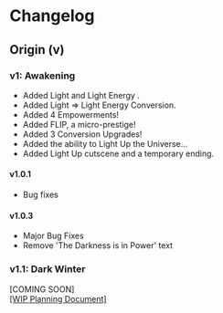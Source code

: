 # Changelog
## Origin (v)
### v1: Awakening

- Added Light and Light Energy .
- Added Light => Light Energy Conversion.
- Added 4 Empowerments!
- Added FLIP, a micro-prestige! 
- Added 3 Conversion Upgrades!
- Added the ability to Light Up the Universe...
- Added Light Up cutscene and a temporary ending.

#### v1.0.1

- Bug fixes

#### v1.0.3

- Major Bug Fixes
- Remove 'The Darkness is in Power' text

### v1.1: Dark Winter
[COMING SOON]<br>
[[WIP Planning Document]](https://docs.google.com/document/d/1OmzeAUnUQOK31cJI6Ra8TYhiQYSSVXwpSZP5iEh0zSU/edit)
